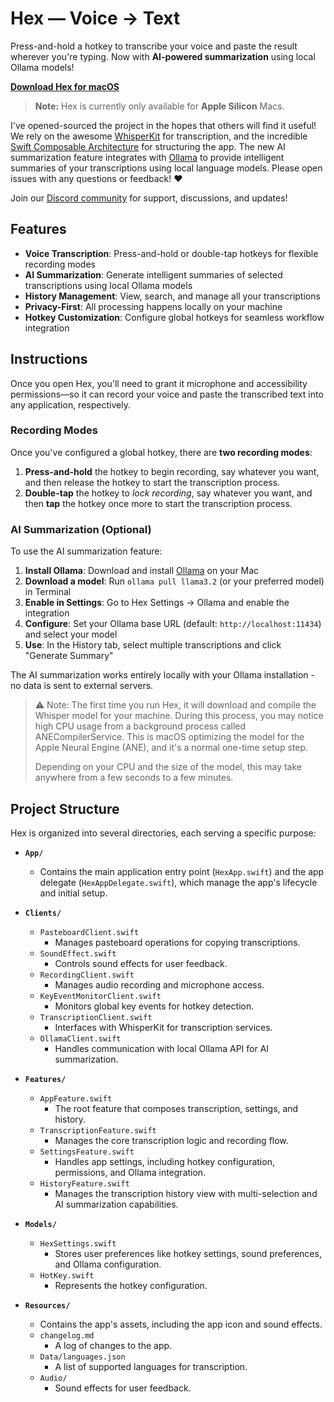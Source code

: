 # Hex — Voice → Text

Press-and-hold a hotkey to transcribe your voice and paste the result wherever you're typing. Now with **AI-powered summarization** using local Ollama models!

**[Download Hex for macOS](https://hex-updates.s3.us-east-1.amazonaws.com/hex-latest.dmg)**
> **Note:** Hex is currently only available for **Apple Silicon** Macs.

I've opened-sourced the project in the hopes that others will find it useful! We rely on the awesome [WhisperKit](https://github.com/argmaxinc/WhisperKit) for transcription, and the incredible [Swift Composable Architecture](https://github.com/pointfreeco/swift-composable-architecture) for structuring the app. The new AI summarization feature integrates with [Ollama](https://ollama.ai) to provide intelligent summaries of your transcriptions using local language models. Please open issues with any questions or feedback! ❤️

Join our [Discord community](https://discord.gg/5UzVCqWmav) for support, discussions, and updates!

## Features

- **Voice Transcription**: Press-and-hold or double-tap hotkeys for flexible recording modes
- **AI Summarization**: Generate intelligent summaries of selected transcriptions using local Ollama models
- **History Management**: View, search, and manage all your transcriptions
- **Privacy-First**: All processing happens locally on your machine
- **Hotkey Customization**: Configure global hotkeys for seamless workflow integration

## Instructions

Once you open Hex, you'll need to grant it microphone and accessibility permissions—so it can record your voice and paste the transcribed text into any application, respectively.

### Recording Modes

Once you've configured a global hotkey, there are **two recording modes**:

1. **Press-and-hold** the hotkey to begin recording, say whatever you want, and then release the hotkey to start the transcription process. 
2. **Double-tap** the hotkey to *lock recording*, say whatever you want, and then **tap** the hotkey once more to start the transcription process.

### AI Summarization (Optional)

To use the AI summarization feature:

1. **Install Ollama**: Download and install [Ollama](https://ollama.ai) on your Mac
2. **Download a model**: Run `ollama pull llama3.2` (or your preferred model) in Terminal
3. **Enable in Settings**: Go to Hex Settings → Ollama and enable the integration
4. **Configure**: Set your Ollama base URL (default: `http://localhost:11434`) and select your model
5. **Use**: In the History tab, select multiple transcriptions and click "Generate Summary"

The AI summarization works entirely locally with your Ollama installation - no data is sent to external servers.

> ⚠️ Note: The first time you run Hex, it will download and compile the Whisper model for your machine. During this process, you may notice high CPU usage from a background process called ANECompilerService. This is macOS optimizing the model for the Apple Neural Engine (ANE), and it's a normal one-time setup step.
>
> Depending on your CPU and the size of the model, this may take anywhere from a few seconds to a few minutes.

## Project Structure

Hex is organized into several directories, each serving a specific purpose:

- **`App/`**
	- Contains the main application entry point (`HexApp.swift`) and the app delegate (`HexAppDelegate.swift`), which manage the app's lifecycle and initial setup.
  
- **`Clients/`**
  - `PasteboardClient.swift`
    - Manages pasteboard operations for copying transcriptions.
  - `SoundEffect.swift`
    - Controls sound effects for user feedback.
  - `RecordingClient.swift`
    - Manages audio recording and microphone access.
  - `KeyEventMonitorClient.swift`
    - Monitors global key events for hotkey detection.
  - `TranscriptionClient.swift`
    - Interfaces with WhisperKit for transcription services.
  - `OllamaClient.swift`
    - Handles communication with local Ollama API for AI summarization.

- **`Features/`**
  - `AppFeature.swift`
    - The root feature that composes transcription, settings, and history.
  - `TranscriptionFeature.swift`
    - Manages the core transcription logic and recording flow.
  - `SettingsFeature.swift`
    - Handles app settings, including hotkey configuration, permissions, and Ollama integration.
  - `HistoryFeature.swift`
    - Manages the transcription history view with multi-selection and AI summarization capabilities.

- **`Models/`**
  - `HexSettings.swift`
    - Stores user preferences like hotkey settings, sound preferences, and Ollama configuration.
  - `HotKey.swift`
    - Represents the hotkey configuration.

- **`Resources/`**
  - Contains the app's assets, including the app icon and sound effects.
  - `changelog.md`
    - A log of changes to the app.
  - `Data/languages.json`
    - A list of supported languages for transcription.
  - `Audio/`
    - Sound effects for user feedback.
